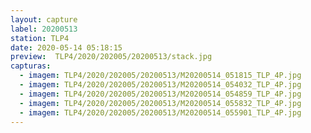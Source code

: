```yaml
---
layout: capture
label: 20200513
station: TLP4
date: 2020-05-14 05:18:15
preview:  TLP4/2020/202005/20200513/stack.jpg
capturas:
  - imagem: TLP4/2020/202005/20200513/M20200514_051815_TLP_4P.jpg
  - imagem: TLP4/2020/202005/20200513/M20200514_054032_TLP_4P.jpg
  - imagem: TLP4/2020/202005/20200513/M20200514_054859_TLP_4P.jpg
  - imagem: TLP4/2020/202005/20200513/M20200514_055832_TLP_4P.jpg
  - imagem: TLP4/2020/202005/20200513/M20200514_055901_TLP_4P.jpg
---
```

